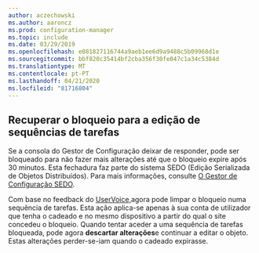 ```yaml
---
author: aczechowski
ms.author: aaroncz
ms.prod: configuration-manager
ms.topic: include
ms.date: 03/29/2019
ms.openlocfilehash: e081827116744a9aeb1ee6d9a9488c5b09968d1e
ms.sourcegitcommit: bbf820c35414bf2cba356f30fe047c1a34c5384d
ms.translationtype: MT
ms.contentlocale: pt-PT
ms.lasthandoff: 04/21/2020
ms.locfileid: "81716804"
---
```

## <a name="reclaim-lock-for-editing-task-sequences"></a><a name="bkmk_sedo"></a>Recuperar o bloqueio para a edição de sequências de tarefas
<!--3699337-->

Se a consola do Gestor de Configuração deixar de responder, pode ser bloqueado para não fazer mais alterações até que o bloqueio expire após 30 minutos. Esta fechadura faz parte do sistema SEDO (Edição Serializada de Objetos Distribuídos). Para mais informações, consulte [O Gestor de Configuração SEDO](../../../../../develop/core/understand/sedo.md).

Com base no feedback do [UserVoice,](https://configurationmanager.uservoice.com/forums/300492-ideas/suggestions/15825373-when-a-console-crashes-and-you-are-editing-a-task)agora pode limpar o bloqueio numa sequência de tarefas. Esta ação aplica-se apenas à sua conta de utilizador que tenha o cadeado e no mesmo dispositivo a partir do qual o site concedeu o bloqueio. Quando tentar aceder a uma sequência de tarefas bloqueada, pode agora **descartar alterações**e continuar a editar o objeto. Estas alterações perder-se-iam quando o cadeado expirasse.

